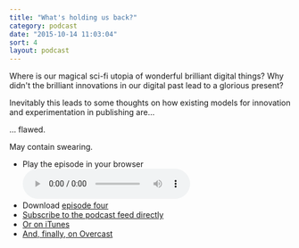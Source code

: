 ```yaml
---
title: "What's holding us back?"
category: podcast
date: "2015-10-14 11:03:04"
sort: 4
layout: podcast
---
```


Where is our magical sci-fi utopia of wonderful brilliant digital things? Why didn't the brilliant innovations in our digital past lead to a glorious present?

Inevitably this leads to some thoughts on how existing models for innovation and experimentation in publishing are…

… flawed.

May contain swearing.

* <label for="episode-4">Play the episode in your browser</label><br><audio id="episode-4" controls src="/podcast/thisisnotthefutureofthebook-episode04.mp3" preload="metadata">Your browser does not support the <code>audio</code> element.</audio>
* Download <a href="http://thisisnotabook.baldurbjarnason.com/podcast/thisisnotthefutureofthebook-episode04.mp3" target="_blank">episode four</a>
* [Subscribe to the podcast feed directly](http://feedpress.me/thissnotthefutureofthebook)
* [Or on iTunes](https://itunes.apple.com/gb/podcast/this-is-not-future-book/id1038121104)
* <a href="https://overcast.fm/itunes1038121104/this-is-not-the-future-of-the-book">And, finally, on Overcast</a>
